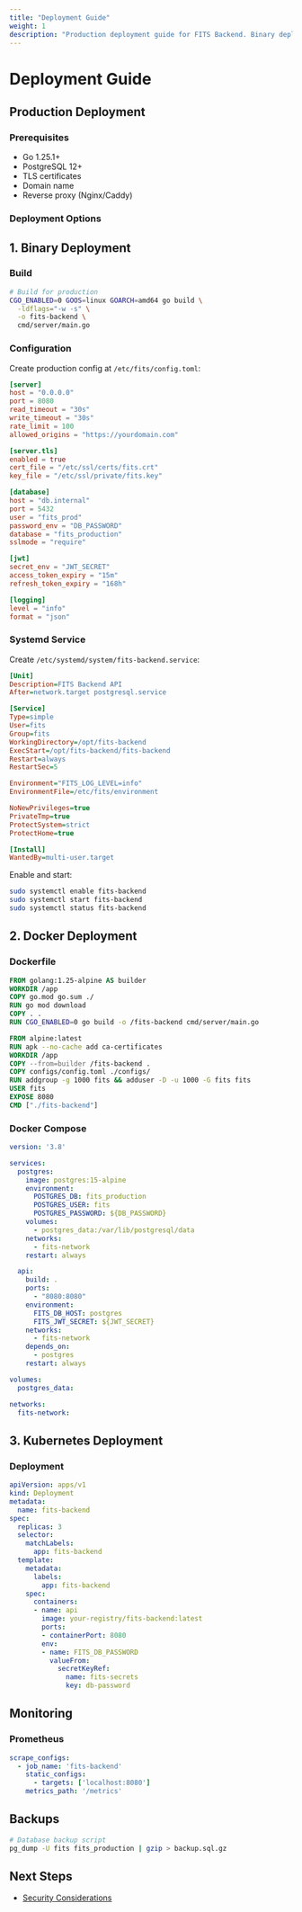 ```yaml
---
title: "Deployment Guide"
weight: 1
description: "Production deployment guide for FITS Backend. Binary deployment, Docker containerization, Kubernetes orchestration, and best practices."
---
```


# Deployment Guide

## Production Deployment

### Prerequisites

- Go 1.25.1+
- PostgreSQL 12+
- TLS certificates
- Domain name
- Reverse proxy (Nginx/Caddy)

### Deployment Options

## 1. Binary Deployment

### Build

```bash
# Build for production
CGO_ENABLED=0 GOOS=linux GOARCH=amd64 go build \
  -ldflags="-w -s" \
  -o fits-backend \
  cmd/server/main.go
```

### Configuration

Create production config at `/etc/fits/config.toml`:

```toml
[server]
host = "0.0.0.0"
port = 8080
read_timeout = "30s"
write_timeout = "30s"
rate_limit = 100
allowed_origins = "https://yourdomain.com"

[server.tls]
enabled = true
cert_file = "/etc/ssl/certs/fits.crt"
key_file = "/etc/ssl/private/fits.key"

[database]
host = "db.internal"
port = 5432
user = "fits_prod"
password_env = "DB_PASSWORD"
database = "fits_production"
sslmode = "require"

[jwt]
secret_env = "JWT_SECRET"
access_token_expiry = "15m"
refresh_token_expiry = "168h"

[logging]
level = "info"
format = "json"
```

### Systemd Service

Create `/etc/systemd/system/fits-backend.service`:

```ini
[Unit]
Description=FITS Backend API
After=network.target postgresql.service

[Service]
Type=simple
User=fits
Group=fits
WorkingDirectory=/opt/fits-backend
ExecStart=/opt/fits-backend/fits-backend
Restart=always
RestartSec=5

Environment="FITS_LOG_LEVEL=info"
EnvironmentFile=/etc/fits/environment

NoNewPrivileges=true
PrivateTmp=true
ProtectSystem=strict
ProtectHome=true

[Install]
WantedBy=multi-user.target
```

Enable and start:

```bash
sudo systemctl enable fits-backend
sudo systemctl start fits-backend
sudo systemctl status fits-backend
```

## 2. Docker Deployment

### Dockerfile

```dockerfile
FROM golang:1.25-alpine AS builder
WORKDIR /app
COPY go.mod go.sum ./
RUN go mod download
COPY . .
RUN CGO_ENABLED=0 go build -o /fits-backend cmd/server/main.go

FROM alpine:latest
RUN apk --no-cache add ca-certificates
WORKDIR /app
COPY --from=builder /fits-backend .
COPY configs/config.toml ./configs/
RUN addgroup -g 1000 fits && adduser -D -u 1000 -G fits fits
USER fits
EXPOSE 8080
CMD ["./fits-backend"]
```

### Docker Compose

```yaml
version: '3.8'

services:
  postgres:
    image: postgres:15-alpine
    environment:
      POSTGRES_DB: fits_production
      POSTGRES_USER: fits
      POSTGRES_PASSWORD: ${DB_PASSWORD}
    volumes:
      - postgres_data:/var/lib/postgresql/data
    networks:
      - fits-network
    restart: always

  api:
    build: .
    ports:
      - "8080:8080"
    environment:
      FITS_DB_HOST: postgres
      FITS_JWT_SECRET: ${JWT_SECRET}
    networks:
      - fits-network
    depends_on:
      - postgres
    restart: always

volumes:
  postgres_data:

networks:
  fits-network:
```

## 3. Kubernetes Deployment

### Deployment

```yaml
apiVersion: apps/v1
kind: Deployment
metadata:
  name: fits-backend
spec:
  replicas: 3
  selector:
    matchLabels:
      app: fits-backend
  template:
    metadata:
      labels:
        app: fits-backend
    spec:
      containers:
      - name: api
        image: your-registry/fits-backend:latest
        ports:
        - containerPort: 8080
        env:
        - name: FITS_DB_PASSWORD
          valueFrom:
            secretKeyRef:
              name: fits-secrets
              key: db-password
```

## Monitoring

### Prometheus

```yaml
scrape_configs:
  - job_name: 'fits-backend'
    static_configs:
      - targets: ['localhost:8080']
    metrics_path: '/metrics'
```

## Backups

```bash
# Database backup script
pg_dump -U fits fits_production | gzip > backup.sql.gz
```

## Next Steps

- [Security Considerations](/infrastructure/security-considerations/)
